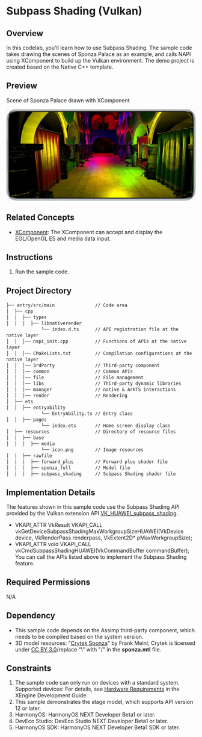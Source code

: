 # Subpass Shading (Vulkan)

## Overview

In this codelab, you'll learn how to use Subpass Shading. The sample code takes drawing the scenes of Sponza Palace as an example, and calls NAPI using XComponent to build up the Vulkan environment. The demo project is created based on the Native C++ template.

## Preview

Scene of Sponza Palace drawn with XComponent

![Subpass_Shading_VULKAN_Example.jpg](screenshots/device/Subpass_Shading_VULKAN_Example.jpg)

## Related Concepts

- [XComponent](https://developer.huawei.com/consumer/en/doc/harmonyos-references/ts-basic-components-xcomponent): The XComponent can accept and display the EGL/OpenGL ES and media data input.

## Instructions

1. Run the sample code.

## Project Directory
```
├── entry/src/main	             // Code area
│  ├── cpp
│  │  ├── types
│  │  │  ├── libnativerender
             └── index.d.ts      // API registration file at the native layer
│  │  │── napi_init.cpp          // Functions of APIs at the native layer
│  │  │── CMakeLists.txt         // Compilation configurations at the native layer
│  │  │── 3rdParty               // Third-party component
│  │  │── common                 // Common APIs 
│  │  │── file                   // File management
│  │  │── libs                   // Third-party dynamic libraries
│  │  │── manager                // native & ArkTS interactions
│  │  │── render                 // Rendering
│  ├── ets
│  │  ├── entryability 
             └── EntryAbility.ts // Entry class
│  │  ├── pages 
             └── index.ets       // Home screen display class
│  ├── resources                 // Directory of resource files
│  │  ├── base
│  │  │  ├── media
             └── icon.png        // Image resources
│  │  ├── rawfile
│  │  │  ├── forward_plus        // Forward plus shader file
│  │  │  ├── sponza_full         // Model file
│  │  │  ├── subpass_shading     // Subpass Shading shader file
```

## Implementation Details
The features shown in this sample code use the Subpass Shading API provided by the Vulkan extension API [VK_HUAWEI_subpass_shading](https://registry.khronos.org/vulkan/specs/1.3-extensions/man/html/VK_HUAWEI_subpass_shading.html).
* VKAPI_ATTR VkResult VKAPI_CALL vkGetDeviceSubpassShadingMaxWorkgroupSizeHUAWEI(VkDevice device, VkRenderPass renderpass, VkExtent2D* pMaxWorkgroupSize);
* VKAPI_ATTR void VKAPI_CALL vkCmdSubpassShadingHUAWEI(VkCommandBuffer commandBuffer);
You can call the APIs listed above to implement the Subpass Shading feature.

## Required Permissions

N/A

## Dependency

* This sample code depends on the Assimp third-party component, which needs to be compiled based on the system version.
* 3D model resources: "[Crytek Sponza](https://casual-effects.com/data/)" by Frank Meinl; Crytek is licensed under [CC BY 3.0](https://creativecommons.org/licenses/by/3.0/)/replace "\\\" with "/" in the **sponza.mtl** file.

## Constraints

1. The sample code can only run on devices with a standard system. Supported devices: For details, see [Hardware Requirements](https://developer.huawei.com/consumer/en/doc/harmonyos-guides/xengine-kit-preparations) in the XEngine Development Guide.
2. This sample demonstrates the stage model, which supports API version 12 or later.
3. HarmonyOS: HarmonyOS NEXT Developer Beta1 or later.
4. DevEco Studio: DevEco Studio NEXT Developer Beta1 or later.
5. HarmonyOS SDK: HarmonyOS NEXT Developer Beta1 SDK or later.
